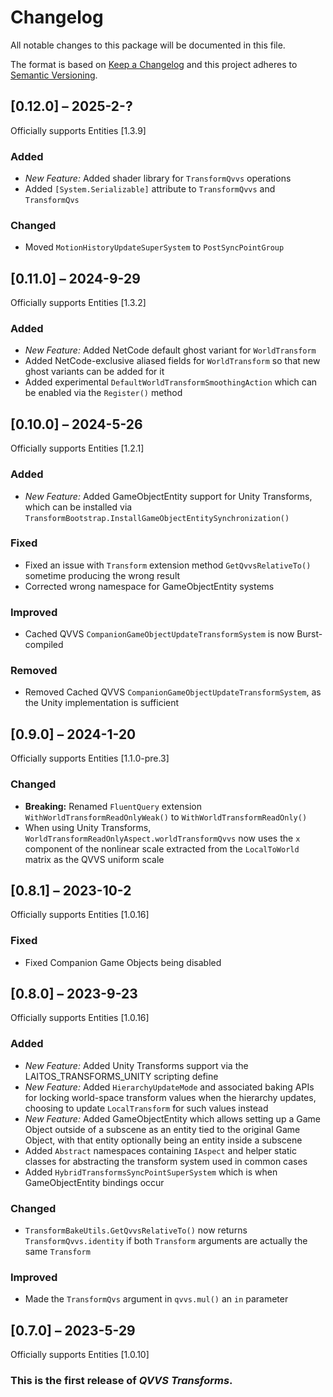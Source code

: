 # Changelog

All notable changes to this package will be documented in this file.

The format is based on [Keep a Changelog](http://keepachangelog.com/en/1.0.0/)
and this project adheres to [Semantic
Versioning](http://semver.org/spec/v2.0.0.html).

## [0.12.0] – 2025-2-?

Officially supports Entities [1.3.9]

### Added

-   *New Feature:* Added shader library for `TransformQvvs` operations
-   Added `[System.Serializable]` attribute to `TransformQvvs` and
    `TransformQvs`

### Changed

-   Moved `MotionHistoryUpdateSuperSystem` to `PostSyncPointGroup`

## [0.11.0] – 2024-9-29

Officially supports Entities [1.3.2]

### Added

-   *New Feature:* Added NetCode default ghost variant for `WorldTransform`
-   Added NetCode-exclusive aliased fields for `WorldTransform` so that new
    ghost variants can be added for it
-   Added experimental `DefaultWorldTransformSmoothingAction` which can be
    enabled via the `Register()` method

## [0.10.0] – 2024-5-26

Officially supports Entities [1.2.1]

### Added

-   *New Feature:* Added GameObjectEntity support for Unity Transforms, which
    can be installed via
    `TransformBootstrap.InstallGameObjectEntitySynchronization()`

### Fixed

-   Fixed an issue with `Transform` extension method `GetQvvsRelativeTo()`
    sometime producing the wrong result
-   Corrected wrong namespace for GameObjectEntity systems

### Improved

-   Cached QVVS `CompanionGameObjectUpdateTransformSystem` is now Burst-compiled

### Removed

-   Removed Cached QVVS `CompanionGameObjectUpdateTransformSystem`, as the Unity
    implementation is sufficient

## [0.9.0] – 2024-1-20

Officially supports Entities [1.1.0-pre.3]

### Changed

-   **Breaking:** Renamed `FluentQuery` extension
    `WithWorldTransformReadOnlyWeak()` to `WithWorldTransformReadOnly()`
-   When using Unity Transforms,
    `WorldTransformReadOnlyAspect.worldTransformQvvs` now uses the `x` component
    of the nonlinear scale extracted from the `LocalToWorld` matrix as the QVVS
    uniform scale

## [0.8.1] – 2023-10-2

Officially supports Entities [1.0.16]

### Fixed

-   Fixed Companion Game Objects being disabled

## [0.8.0] – 2023-9-23

Officially supports Entities [1.0.16]

### Added

-   *New Feature:* Added Unity Transforms support via the
    LAITOS_TRANSFORMS_UNITY scripting define
-   *New Feature:* Added `HierarchyUpdateMode` and associated baking APIs for
    locking world-space transform values when the hierarchy updates, choosing to
    update `LocalTransform` for such values instead
-   *New Feature:* Added GameObjectEntity which allows setting up a Game Object
    outside of a subscene as an entity tied to the original Game Object, with
    that entity optionally being an entity inside a subscene
-   Added `Abstract` namespaces containing `IAspect` and helper static classes
    for abstracting the transform system used in common cases
-   Added `HybridTransformsSyncPointSuperSystem` which is when GameObjectEntity
    bindings occur

### Changed

-   `TransformBakeUtils.GetQvvsRelativeTo()` now returns
    `TransformQvvs.identity` if both `Transform` arguments are actually the same
    `Transform`

### Improved

-   Made the `TransformQvs` argument in `qvvs.mul()` an `in` parameter

## [0.7.0] – 2023-5-29

Officially supports Entities [1.0.10]

### This is the first release of *QVVS Transforms*.
